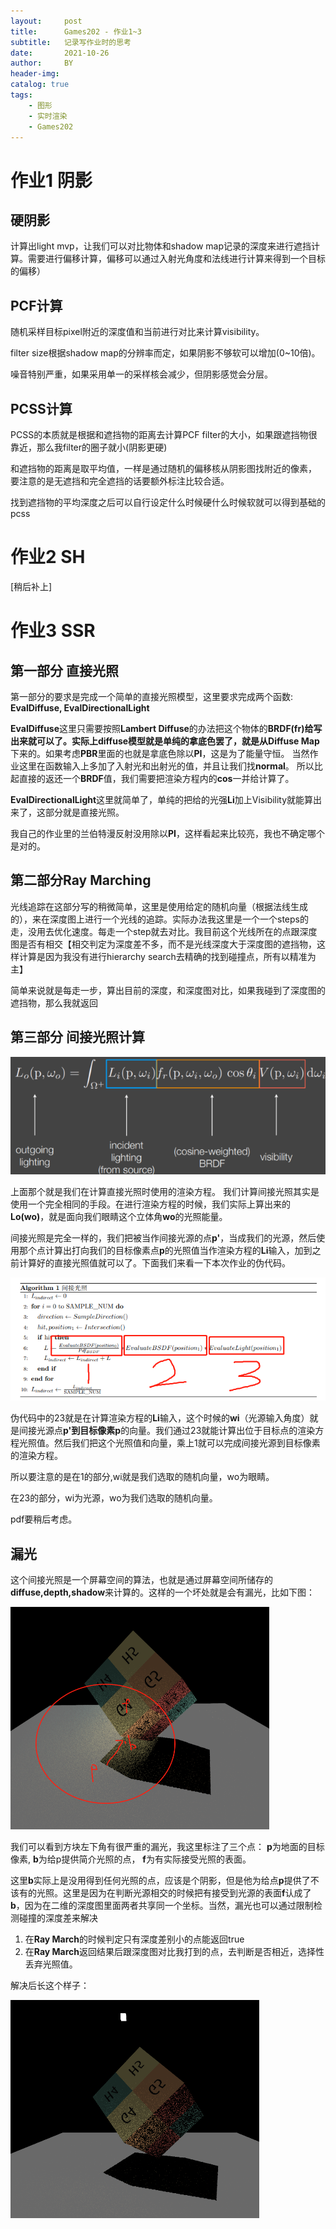 ```yaml
---
layout:     post
title:      Games202 - 作业1~3
subtitle:   记录写作业时的思考
date:       2021-10-26
author:     BY
header-img: 
catalog: true
tags:
    - 图形
    - 实时渲染
    - Games202
---
```

# 作业1 阴影

## 硬阴影
计算出light mvp，让我们可以对比物体和shadow map记录的深度来进行遮挡计算。需要进行偏移计算，偏移可以通过入射光角度和法线进行计算来得到一个目标的偏移）

## PCF计算
随机采样目标pixel附近的深度值和当前进行对比来计算visibility。

filter size根据shadow map的分辨率而定，如果阴影不够软可以增加(0~10倍)。

噪音特别严重，如果采用单一的采样核会减少，但阴影感觉会分层。 

## PCSS计算
PCSS的本质就是根据和遮挡物的距离去计算PCF filter的大小，如果跟遮挡物很靠近，那么我filter的圈子就小(阴影更硬)

和遮挡物的距离是取平均值，一样是通过随机的偏移核从阴影图找附近的像素， 要注意的是无遮挡和完全遮挡的话要额外标注比较合适。

找到遮挡物的平均深度之后可以自行设定什么时候硬什么时候软就可以得到基础的pcss

# 作业2 SH
[稍后补上]

# 作业3 SSR

## 第一部分 直接光照

第一部分的要求是完成一个简单的直接光照模型，这里要求完成两个函数: **EvalDiffuse, EvalDirectionalLight**

**EvalDiffuse**这里只需要按照**Lambert Diffuse**的办法把这个物体的**BRDF(fr)**给写出来就可以了。实际上diffuse模型就是单纯的拿底色罢了，就是从**Diffuse Map**下来的。如果考虑**PBR**里面的也就是拿底色除以**PI**，这是为了能量守恒。 当然作业这里在函数输入上多加了入射光和出射光的值，并且让我们找**normal**。 所以比起直接的返还一个**BRDF**值，我们需要把渲染方程内的**cos**一并给计算了。

**EvalDirectionalLight**这里就简单了，单纯的把给的光强**Li**加上Visibility就能算出来了，这部分就是直接光照。

我自己的作业里的兰伯特漫反射没用除以**PI**，这样看起来比较亮，我也不确定哪个是对的。



## 第二部分Ray Marching

光线追踪在这部分写的稍微简单，这里是使用给定的随机向量（根据法线生成的），来在深度图上进行一个光线的追踪。实际办法我这里是一个一个steps的走，没用去优化速度。每走一个step就去对比。我目前这个光线所在的点跟深度图是否有相交【相交判定为深度差不多，而不是光线深度大于深度图的遮挡物，这样计算是因为我没有进行hierarchy search去精确的找到碰撞点，所有以精准为主】

简单来说就是每走一步，算出目前的深度，和深度图对比，如果我碰到了深度图的遮挡物，那么我就返回



## 第三部分 间接光照计算



![](/img/in-post/games202hw/brdf.png)

上面那个就是我们在计算直接光照时使用的渲染方程。 我们计算间接光照其实是使用一个完全相同的手段。在进行渲染方程的时候，我们实际上算出来的**Lo(wo)**，就是面向我们眼睛这个立体角**wo**的光照能量。

间接光照是完全一样的，我们把被当作间接光源的点**p'**，当成我们的光源，然后使用那个点计算出打向我们的目标像素点**p**的光照值当作渲染方程的**Li**输入，加到之前计算好的直接光照值就可以了。下面我们来看一下本次作业的伪代码。



![](/img/in-post/games202hw/indirect-sudo-code.png)

伪代码中的23就是在计算渲染方程的**Li**输入，这个时候的**wi**（光源输入角度）就是间接光源点**p'**到目标像素**p**的向量。我们通过23就能计算出位于目标点的渲染方程光照值。然后我们把这个光照值和向量，乘上1就可以完成间接光源到目标像素的渲染方程。

所以要注意的是在1的部分,wi就是我们选取的随机向量，wo为眼睛。

在23的部分，wi为光源，wo为我们选取的随机向量。

pdf要稍后考虑。



## 漏光

这个间接光照是一个屏幕空间的算法，也就是通过屏幕空间所储存的**diffuse,depth,shadow**来计算的。这样的一个坏处就是会有漏光，比如下图：

<img src="/img/in-post/games202hw/light-leaking.png" alt="" style="zoom:50%;" />

我们可以看到方块左下角有很严重的漏光，我这里标注了三个点： **p**为地面的目标像素, **b**为给p提供简介光照的点， **f**为有实际接受光照的表面。

这里**b**实际上是没用得到任何光照的点，应该是个阴影，但是他为给点**p**提供了不该有的光照。这里是因为在判断光源相交的时候把有接受到光源的表面**f**认成了**b**，因为在二维的深度图里面两者共享同一个坐标。当然，漏光也可以通过限制检测碰撞的深度差来解决

1. 在**Ray March**的时候判定只有深度差别小的点能返回true
2. 在**Ray March**返回结果后跟深度图对比我打到的点，去判断是否相近，选择性丢弃光照值。

解决后长这个样子：

<img src="/img/in-post/games202hw/fix.png" alt="image-20211027154737361" style="zoom:50%;" />
